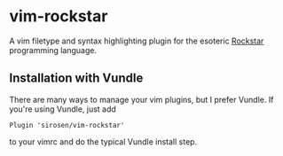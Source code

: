 # vim-rockstar

A vim filetype and syntax highlighting plugin for the esoteric
[Rockstar](https://github.com/dylanbeattie/rockstar)
programming language.

## Installation with Vundle

There are many ways to manage your vim plugins, but I prefer Vundle.
If you're using Vundle, just add

```
Plugin 'sirosen/vim-rockstar'
```

to your vimrc and do the typical Vundle install step.
